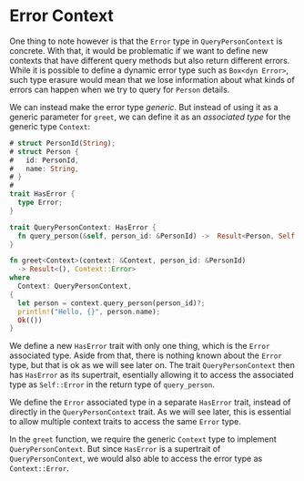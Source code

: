 # Error Context

One thing to note however is that the `Error` type in `QueryPersonContext`
is concrete. With that, it would be problematic if we want to define new contexts
that have different query methods but also return different errors. While it
is possible to define a dynamic error type such as `Box<dyn Error>`, such type
erasure would mean that we lose information about what kinds of errors can happen
when we try to query for `Person` details.

We can instead make the error type _generic_. But instead of using it as a
generic parameter for `greet`, we can define it as an _associated type_ for
the generic type `Context`:

```rust
# struct PersonId(String);
# struct Person {
#   id: PersonId,
#   name: String,
# }
#
trait HasError {
  type Error;
}

trait QueryPersonContext: HasError {
  fn query_person(&self, person_id: &PersonId) ->  Result<Person, Self::Error>;
}

fn greet<Context>(context: &Context, person_id: &PersonId)
  -> Result<(), Context::Error>
where
  Context: QueryPersonContext,
{
  let person = context.query_person(person_id)?;
  println!("Hello, {}", person.name);
  Ok(())
}
```

We define a new `HasError` trait with only one thing, which is the `Error`
associated type. Aside from that, there is nothing known about the `Error`
type, but that is ok as we will see later on. The trait `QueryPersonContext`
then has `HasError` as its supertrait, esentially allowing it to access
the associated type as `Self::Error` in the return type of `query_person`.

We define the `Error` associated type in a separate `HasError` trait,
instead of directly in the `QueryPersonContext` trait. As we will see later,
this is essential to allow multiple context traits to access the same
`Error` type.

In the `greet` function, we require the generic `Context` type to
implement `QueryPersonContext`. But since `HasError` is a supertrait of
`QueryPersonContext`, we would also able to access the error type as
`Context::Error`.
